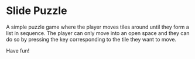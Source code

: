 # Slide Puzzle

A simple puzzle game where the player moves tiles around until they form a list in sequence. The player can only move into an open space and they can do so by pressing the key corresponding to the tile they want to move.

Have fun!
